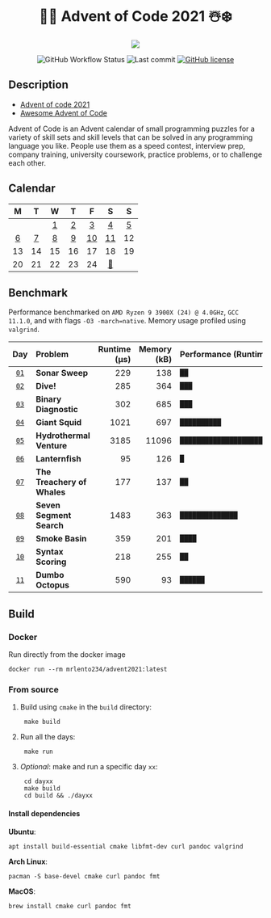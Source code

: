 <div align="center">

# 🎅🎄 Advent of Code 2021 ☃️❄️
 

![](https://img.shields.io/badge/stars%20⭐-22-gold.svg)

![GitHub Workflow Status](https://img.shields.io/github/workflow/status/lento234/advent2021/CMake)
![Last commit](https://img.shields.io/github/last-commit/lento234/advent2021)
[![GitHub license](https://img.shields.io/github/license/lento234/advent2021?color=blue)](https://github.com/lento234/advent2021/blob/main/LICENSE)

</div>


## Description

- [Advent of code 2021](https://adventofcode.com/2021/)
- [Awesome Advent of Code](https://github.com/Bogdanp/awesome-advent-of-code)


Advent of Code is an Advent calendar of small programming puzzles for a variety of skill sets and skill levels that can be solved in any programming language you like. People use them as a speed contest, interview prep, company training, university coursework, practice problems, or to challenge each other. 

## Calendar

|          M           |          T           |          W           |          T           |           F           |              S              |          S           |
| :------------------: | :------------------: | :------------------: | :------------------: | :-------------------: | :-------------------------: | :------------------: |
|                      |                      | [1](day01/README.md) | [2](day02/README.md) | [3](day03/README.md)  |    [4](day04/README.md)     | [5](day05/README.md) |
| [6](day06/README.md) | [7](day07/README.md) | [8](day08/README.md) | [9](day09/README.md) | [10](day10/README.md) |    [11](day11/README.md)    |          12          |
|          13          |          14          |          15          |          16          |          17           |             18              |          19          |
|          20          |          21          |          22          |          23          |          24           | [🎁](https://bit.ly/3pnrWiY) |                      |

## Benchmark

Performance benchmarked on `AMD Ryzen 9 3900X (24) @ 4.0GHz`, `GCC 11.1.0`, and with flags `-O3 -march=native`. Memory usage profiled using `valgrind`.


|            Day             | Problem                     | Runtime (μs) | Memory (kB) | Performance (Runtime) graph       |
| :------------------------: | :-------------------------- | -----------: | ----------: | :-------------------------------- |
| [`01`](day01/src/main.cpp) | **Sonar Sweep**             |          229 |         138 | `██`                              |
| [`02`](day02/src/main.cpp) | **Dive!**                   |          285 |         364 | `███`                             |
| [`03`](day03/src/main.cpp) | **Binary Diagnostic**       |          302 |         685 | `███`                             |
| [`04`](day04/src/main.cpp) | **Giant Squid**             |         1021 |         697 | `██████████`                      |
| [`05`](day05/src/main.cpp) | **Hydrothermal Venture**    |         3185 |       11096 | `███████████████████████████████` |
| [`06`](day06/src/main.cpp) | **Lanternfish**             |           95 |         126 | `█`                               |
| [`07`](day07/src/main.cpp) | **The Treachery of Whales** |          177 |         137 | `██`                              |
| [`08`](day08/src/main.cpp) | **Seven Segment Search**    |         1483 |         363 | `██████████████`                  |
| [`09`](day09/src/main.cpp) | **Smoke Basin**             |          359 |         201 | `████`                            |
| [`10`](day10/src/main.cpp) | **Syntax Scoring**          |          218 |         255 | `██`                              |
| [`11`](day11/src/main.cpp) | **Dumbo Octopus**           |          590 |          93 | `██████`                          |

## Build 

### Docker

Run directly from the docker image

    docker run --rm mrlento234/advent2021:latest

### From source

1. Build using `cmake` in the `build` directory:

        make build

2. Run all the days:

        make run

3. *Optional*: make and run a specific day `xx`:

        cd dayxx
        make build
        cd build && ./dayxx

#### Install dependencies

**Ubuntu**:
    
    apt install build-essential cmake libfmt-dev curl pandoc valgrind

**Arch Linux**:

    pacman -S base-devel cmake curl pandoc fmt

**MacOS**: 

    brew install cmake curl pandoc fmt
